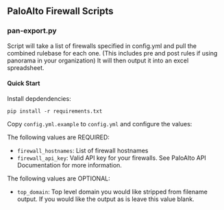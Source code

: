 ## PaloAlto Firewall Scripts

### pan-export.py

Script will take a list of firewalls specified in config.yml and pull the combined rulebase for each one.
(This includes pre and post rules if using panorama in your organization)
It will then output it into an excel spreadsheet.

#### Quick Start

Install depdendencies:

```
pip install -r requirements.txt
```

Copy `config.yml.example` to `config.yml` and configure the values:

The following values are REQUIRED:

- `firewall_hostnames`: List of firewall hostnames
- `firewall_api_key`: Valid API key for your firewalls. See PaloAlto API Documentation for more information.

The following values are OPTIONAL:

- `top_domain`: Top level domain you would like stripped from filename output. If you would like the output as is leave this value blank.
